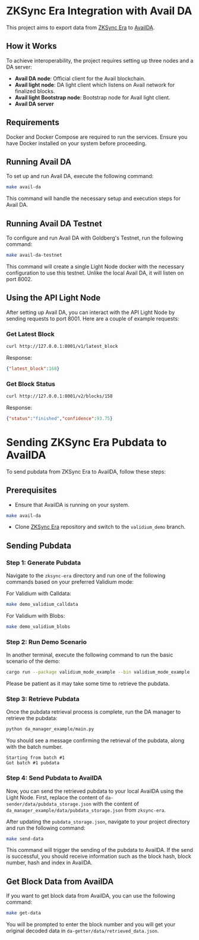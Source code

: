 # ZKSync Era Integration with Avail DA

This project aims to export data from [ZKSync Era](https://github.com/matter-labs/zksync-era) to [AvailDA](https://www.availproject.org/da).

## How it Works

To achieve interoperability, the project requires setting up three nodes and a DA server:

- **Avail DA node**: Official client for the Avail blockchain.
- **Avail light node**: DA light client which listens on Avail network for finalized blocks.
- **Avail light Bootstrap node**: Bootstrap node for Avail light client.
- **Avail DA server**

## Requirements

Docker and Docker Compose are required to run the services. Ensure you have Docker installed on your system before proceeding.

## Running Avail DA

To set up and run Avail DA, execute the following command:
```sh
make avail-da
```
This command will handle the necessary setup and execution steps for Avail DA.

## Running Avail DA Testnet

To configure and run Avail DA with Goldberg's Testnet, run the following command:
```sh
make avail-da-testnet
```
This command will create a single Light Node docker with the necessary configuration to use this testnet. Unlike the local Avail DA, it will listen on port 8002.

## Using the API Light Node

After setting up Avail DA, you can interact with the API Light Node by sending requests to port 8001. Here are a couple of example requests:

### Get Latest Block
```sh
curl http://127.0.0.1:8001/v1/latest_block
```
Response:
```json
{"latest_block":168}
```

### Get Block Status
```sh
curl http://127.0.0.1:8001/v2/blocks/158
```
Response:
```json
{"status":"finished","confidence":93.75}
```

# Sending ZKSync Era Pubdata to AvailDA

To send pubdata from ZKSync Era to AvailDA, follow these steps:

## Prerequisites

- Ensure that AvailDA is running on your system.

```sh
make avail-da
```

- Clone [ZKSync Era](https://github.com/lambdaclass/zksync-era) repository and switch to the `validium_demo` branch.

## Sending Pubdata

### Step 1: Generate Pubdata

Navigate to the `zksync-era` directory and run one of the following commands based on your preferred Validium mode:

For Validium with Calldata:
```sh
make demo_validium_calldata
```
For Validium with Blobs:
```sh
make demo_validium_blobs
```

### Step 2: Run Demo Scenario

In another terminal, execute the following command to run the basic scenario of the demo:

```sh
cargo run --package validium_mode_example --bin validium_mode_example
```

Please be patient as it may take some time to retrieve the pubdata.

### Step 3: Retrieve Pubdata

Once the pubdata retrieval process is complete, run the DA manager to retrieve the pubdata:

```sh
python da_manager_example/main.py
```

You should see a message confirming the retrieval of the pubdata, along with the batch number.

```
Starting from batch #1
Got batch #1 pubdata
```

### Step 4: Send Pubdata to AvailDA

Now, you can send the retrieved pubdata to your local AvailDA using the Light Node. First, replace the content of `da-sender/data/pubdata_storage.json` with the content of `da_manager_example/data/pubdata_storage.json` from `zksync-era`.

After updating the `pubdata_storage.json`, navigate to your project directory and run the following command:

```sh
make send-data
```
This command will trigger the sending of the pubdata to AvailDA. If the send is successful, you should receive information such as the block hash, block number, hash and index in AvailDA.

## Get Block Data from AvailDA

If you want to get block data from AvailDA, you can use the following command:

```sh
make get-data
```

You will be prompted to enter the block number and you will get your original decoded data in `da-getter/data/retrieved_data.json`.
